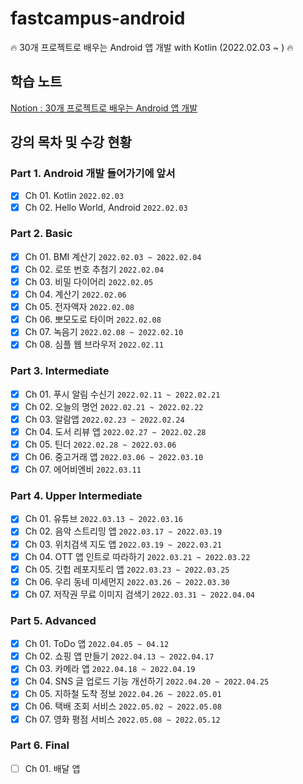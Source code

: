 # fastcampus-android
🔥 30개 프로젝트로 배우는 Android 앱 개발 with Kotlin (2022.02.03 ~ ) 🔥 

## 학습 노트
[Notion : 30개 프로젝트로 배우는 Android 앱 개발](https://android-study.notion.site/30-Android-5635997afbcc49afb2293211d0f30084)

## 강의 목차 및 수강 현황

### Part 1. Android 개발 들어가기에 앞서
- [X] Ch 01. Kotlin `2022.02.03`
- [X] Ch 02. Hello World, Android `2022.02.03`

### Part 2. Basic
- [X] Ch 01. BMI 계산기 `2022.02.03 ~ 2022.02.04`
- [X] Ch 02. 로또 번호 추첨기 `2022.02.04`
- [X] Ch 03. 비밀 다이어리 `2022.02.05`
- [X] Ch 04. 계산기 `2022.02.06`
- [X] Ch 05. 전자액자 `2022.02.08`
- [X] Ch 06. 뽀모도로 타이머 `2022.02.08`
- [X] Ch 07. 녹음기 `2022.02.08 ~ 2022.02.10`
- [X] Ch 08. 심플 웹 브라우저 `2022.02.11`

### Part 3. Intermediate
- [X] Ch 01. 푸시 알림 수신기 `2022.02.11 ~ 2022.02.21`
- [X] Ch 02. 오늘의 명언 `2022.02.21 ~ 2022.02.22`
- [X] Ch 03. 알람앱 `2022.02.23 ~ 2022.02.24`
- [X] Ch 04. 도서 리뷰 앱 `2022.02.27 ~ 2022.02.28`
- [X] Ch 05. 틴더 `2022.02.28 ~ 2022.03.06`
- [X] Ch 06. 중고거래 앱 `2022.03.06 ~ 2022.03.10`
- [X] Ch 07. 에어비엔비 `2022.03.11`

### Part 4. Upper Intermediate
- [X] Ch 01. 유튜브 `2022.03.13 ~ 2022.03.16`
- [X] Ch 02. 음악 스트리밍 앱 `2022.03.17 ~ 2022.03.19`
- [X] Ch 03. 위치검색 지도 앱 `2022.03.19 ~ 2022.03.21`
- [X] Ch 04. OTT 앱 인트로 따라하기 `2022.03.21 ~ 2022.03.22`
- [X] Ch 05. 깃헙 레포지토리 앱 `2022.03.23 ~ 2022.03.25`
- [X] Ch 06. 우리 동네 미세먼지 `2022.03.26 ~ 2022.03.30`
- [X] Ch 07. 저작권 무료 이미지 검색기 `2022.03.31 ~ 2022.04.04`

### Part 5. Advanced
- [X] Ch 01. ToDo 앱 `2022.04.05 ~ 04.12`
- [X] Ch 02. 쇼핑 앱 만들기 `2022.04.13 ~ 2022.04.17`
- [X] Ch 03. 카메라 앱 `2022.04.18 ~ 2022.04.19`
- [X] Ch 04. SNS 글 업로드 기능 개선하기 `2022.04.20 ~ 2022.04.25`
- [X] Ch 05. 지하철 도착 정보 `2022.04.26 ~ 2022.05.01`
- [X] Ch 06. 택배 조회 서비스 `2022.05.02 ~ 2022.05.08`
- [X] Ch 07. 영화 평점 서비스 `2022.05.08 ~ 2022.05.12`

### Part 6. Final
- [ ] Ch 01. 배달 앱
